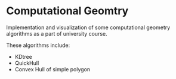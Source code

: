 # Computational Geomtry

Implementation and visualization of some computational geometry algorithms as a part of university course.

These algorithms include:

* KDtree
* QuickHull
* Convex Hull of simple polygon
